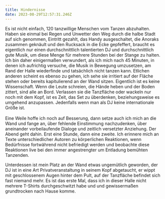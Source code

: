 ```yaml
---
title: Hindernisse
date: 2023-08-29T12:57:31.246Z
---
```

Es ist nicht einfach, 120 tanzwillige Menschen vom Tanzen abzuhalten. Haben sie einmal bei Regen und Unwetter den Weg durch die halbe Stadt auf sich genommen, Eintritt gezahlt, das Handy ausgeschaltet, die Anoraks zusammen geknäult und den Rucksack in die Ecke gepfeffert, braucht es eigentlich nur einen durchschnittlich talentierten DJ und durchschnittlich gute Musik, um diese Menge für mehrere Stunden bei der Stange zu halten. Ich bin daher einigermaßen verwundert, als ich mich nach 45 Minuten, in denen ich aufrichtig versuche, die Musik in Bewegung umzusetzen, am Rand der Halle wiederfinde und tatsächlich nicht tanzen kann. Etlichen anderen scheint es ebenso zu gehen, ich sehe sie irritiert auf der Fläche stehen oder bereits kapitulierend an der Wand sitzen. Eigentlich ist es keine Wissenschaft. Wenn die Leute schreien, die Hände heben und der Boden zittert, sind alle an Bord. Verlassen sie die Tanzfläche oder wackeln nur noch mit dem Kopf, ist es Zeit, das Set zu überdenken, beziehungsweise es umgehend anzupassen. Jedenfalls wenn man als DJ keine internationale Größe ist.\
\
Eine Weile hoffe ich noch auf Besserung, dann setze auch ich mich an die Wand und fange an, über fehlende Einstimmung nachzudenken, über aneinander vorbeilaufende Dialoge und zeitlich versetzter Anziehung. Der Abend geht dahin. Erst eine Stunde, dann eine zweite. Ich erinnere mich an Texte unterschiedlicher Autoren zu körperlichen Reaktionen, wenn Bedürfnisse fortwährend nicht befriedigt werden und beobachte diese Reaktionen live bei den immer angestrengter um Entladung bemühten Tanzenden.

Unterdessen ist mein Platz an der Wand etwas ungemütlich geworden, der DJ ist in eine Art Privatveranstaltung in seinem Kopf abgetaucht, er wippt mit geschlossenem Augen hinter dem Pult, auf der Tanzfläche befindet sich fast niemand mehr. Es ist das erste Mal, dass ich in dieser Halle nicht mehrere T-Shirts durchgeschwitzt habe und und gewissermaßen grundtrocken nach Hause komme.